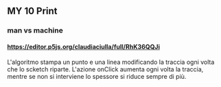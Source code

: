 ## MY 10 Print 
### man vs machine  
#### https://editor.p5js.org/claudiaciulla/full/RhK36QQJi
 L'algoritmo stampa un punto e una linea modificando la traccia ogni volta che lo scketch riparte. L'azione onClick aumenta ogni volta la traccia, mentre se non si interviene lo spessore si riduce sempre di più.   
